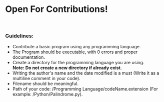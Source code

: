 <h1><strong>Open For Contributions!</strong></h1>
</br>
<h3>Guidelines:</h3>
<ul>
  <li>Contribute a basic program using any programming language.</li>
  <li>The Program should be executable, with 0 errors and proper documentation.</li>
  <li>Create a directory for the programming language you are using.</li>
  <strong>Note: Do not create a new directory if already exist.</strong>
  <li>Writing the author's name and the date modified is a must (Write it as a multiline comment in your code).</li>
  <li>Filename should be meaningful.</li>
  <li>Path of your code: /Programming Language/codeName.extension (For example: /Python/Palindrome.py).</li>
</ul>
